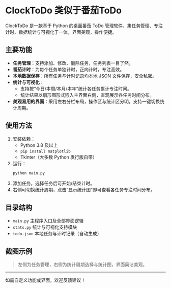 # ClockToDo 类似于番茄ToDo

ClockToDo 是一款基于 Python 的桌面番茄 ToDo 管理软件，集任务管理、专注计时、数据统计与可视化于一体，界面美观，操作便捷。

## 主要功能

- **任务管理**：支持添加、修改、删除任务，任务列表一目了然。
- **番茄计时**：为每个任务单独计时，正向计时，专注高效。
- **本地数据保存**：所有任务与计时记录均本地 JSON 文件保存，安全私密。
- **统计与可视化**：
  - 支持按“今日/本周/本月/本年”统计各任务累计专注时间。
  - 统计结果以扇形图形式嵌入主界面右侧，直观展示各任务时间分布。
- **美观易用的界面**：采用左右分栏布局，操作区与统计区分明，支持一键切换统计周期。

## 使用方法

1. 安装依赖：
   - Python 3.8 及以上
   - `pip install matplotlib`
   - Tkinter（大多数 Python 发行版自带）
2. 运行：
   ```bash
   python main.py
   ```
3. 添加任务，选择任务后可开始/结束计时。
4. 右侧可切换统计周期，点击“显示统计图”即可查看各任务专注时间分布。

## 目录结构

- `main.py`         主程序入口及全部界面逻辑
- `stats.py`        统计与可视化支持模块
- `todo.json`       本地任务与计时记录（自动生成）

## 截图示例

> 左侧为任务管理，右侧为统计周期选择与统计图，界面简洁美观。

---

如需自定义功能或界面，欢迎反馈建议！

